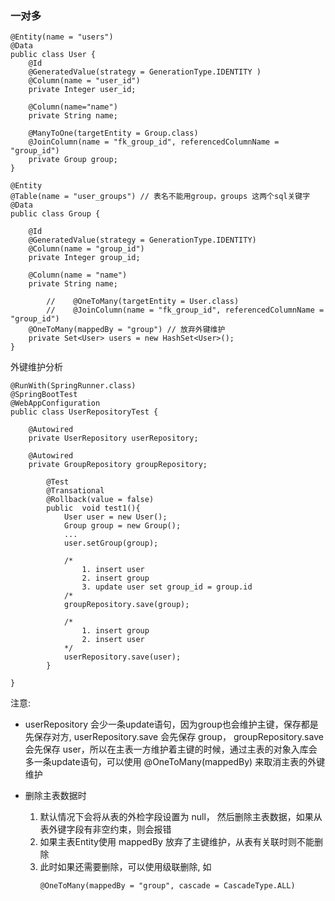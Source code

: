 ### 一对多

```
@Entity(name = "users")
@Data
public class User {
    @Id
    @GeneratedValue(strategy = GenerationType.IDENTITY )
    @Column(name = "user_id")
    private Integer user_id;

    @Column(name="name")
    private String name;

    @ManyToOne(targetEntity = Group.class)
    @JoinColumn(name = "fk_group_id", referencedColumnName = "group_id")
    private Group group;
}
```

```
@Entity
@Table(name = "user_groups") // 表名不能用group，groups 这两个sql关键字
@Data
public class Group {

    @Id
    @GeneratedValue(strategy = GenerationType.IDENTITY)
    @Column(name = "group_id")
    private Integer group_id;

    @Column(name = "name")
    private String name;

		//    @OneToMany(targetEntity = User.class)
		//    @JoinColumn(name = "fk_group_id", referencedColumnName = "group_id")
    @OneToMany(mappedBy = "group") // 放弃外键维护
    private Set<User> users = new HashSet<User>();
}
```

外键维护分析
```
@RunWith(SpringRunner.class)
@SpringBootTest
@WebAppConfiguration
public class UserRepositoryTest {

    @Autowired
    private UserRepository userRepository;

    @Autowired
    private GroupRepository groupRepository;

		@Test
		@Transational
		@Rollback(value = false)
		public  void test1(){
			User user = new User();
			Group group = new Group();
			...
			user.setGroup(group);

			/*
				1. insert user
				2. insert group
				3. update user set group_id = group.id
			/*
			groupRepository.save(group);

			/*
				1. insert group
				2. insert user
			*/
			userRepository.save(user);
		}

}
```

注意: 
* userRepository 会少一条update语句，因为group也会维护主键，保存都是先保存对方, userRepository.save 会先保存 group， groupRepository.save 会先保存 user，所以在主表一方维护着主键的时候，通过主表的对象入库会多一条update语句，可以使用 @OneToMany(mappedBy) 来取消主表的外键维护

* 删除主表数据时
	1. 默认情况下会将从表的外检字段设置为 null， 然后删除主表数据，如果从表外键字段有非空约束，则会报错
	2. 如果主表Entity使用 mappedBy 放弃了主键维护，从表有关联时则不能删除
	3. 此时如果还需要删除，可以使用级联删除, 如
		```
		@OneToMany(mappedBy = "group", cascade = CascadeType.ALL)
		```
